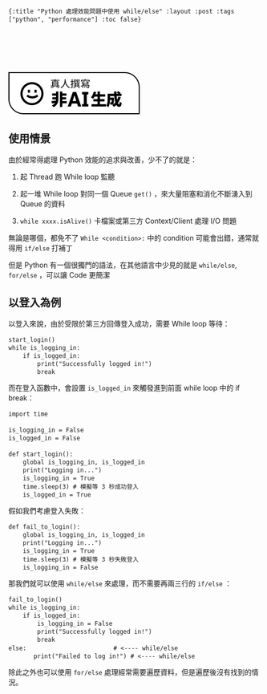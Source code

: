     {:title "Python 處理效能問題中使用 while/else" :layout :post :tags ["python", "performance"] :toc false}


# 　

![img](../../img/not-by-ai/tw/written-by-human/svg/Written-By-Human-Not-By-AI-Badge-white.svg)


## 使用情景

由於經常得處理 Python 效能的追求與改善，少不了的就是：

1.  起 Thread 跑 While loop 監聽

2.  起一堆 While loop 對同一個 Queue `get()` ，來大量阻塞和消化不斷湧入到 Queue 的資料

3.  `while xxxx.isAlive()` 卡檔案或第三方 Context/Client 處理 I/O 問題

無論是哪個，都免不了 `While <condition>:` 中的 condition 可能會出錯，通常就得用 `if/else` 打補丁

但是 Python 有一個很獨門的語法，在其他語言中少見的就是 `while/else`, `for/else` ，可以讓 Code 更簡潔


## 以登入為例

以登入來說，由於受限於第三方回傳登入成功，需要 While loop 等待：

    start_login()
    while is_logging_in:
        if is_logged_in:
            print("Successfully logged in!")
            break

而在登入函數中，會設置 `is_logged_in` 來觸發進到前面 while loop 中的 if break：

    import time
    
    is_logging_in = False
    is_logged_in = False
    
    def start_login():
        global is_logging_in, is_logged_in
        print("Logging in...")
        is_logging_in = True
        time.sleep(3) # 模擬等 3 秒成功登入
        is_logged_in = True

假如我們考慮登入失敗：

    def fail_to_login():
        global is_logging_in, is_logged_in
        print("Logging in...")
        is_logging_in = True
        time.sleep(3) # 模擬等 3 秒失敗登入
        is_logging_in = False

那我們就可以使用 `while/else` 來處理，而不需要再兩三行的 `if/else` ：

    fail_to_login()
    while is_logging_in:
        if is_logged_in:
            is_logging_in = False
            print("Successfully logged in!")
            break
    else:　　　　　　　　　　　　　　 # <---- while/else
           print("Failed to log in!") # <---- while/else

除此之外也可以使用 `for/else` 處理經常需要遍歷資料，但是遍歷後沒有找到的情況。

